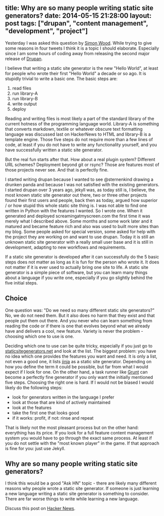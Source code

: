 title: Why are so many people writing static site generators?
date: 2014-05-15 21:28:00
layout: post
tags: ["drupan", "content management", "development", "project"]
---
Yesterday I was asked this question by [Simon Wood](https://twitter.com/hpoom/status/465926128935661568). While trying to give some reasons in four tweets I think it is a topic I should elaborate. Especially since I am some hours of coding away from releasing the second major release of [Drupan](http://github.com/fallenhitokiri/drupan).
<!--MORE-->

I believe that writing a static site generator is the new "Hello World", at least for people who wrote their first "Hello World" a decade or so ago. It is stupidly trivial to write a basic one. The basic steps are:

1. read files
2. run library-A
3. run library-B
4. write output
5. deploy

Reading and writing files is most likely a part of the standard library of the current hotness of the programming language world. Library-A is something that converts markdown, textile or whatever obscure text formatting language was discussed last on HackerNews to HTML and library-B is a template engine. Those five steps do not require more than a few lines of code, at least if you do not have to write any functionality yourself, and you have successfully written a static site generator.

But the real fun starts after that. How about a real plugin system? Different URL schemes? Deployment beyond git or rsync? Those are features most of those projects never see. And that is perfectly fine.

I started writing drupan because I wanted to see @sternenkind drawing a drunken panda and because I was not satisfied with the existing generators. I started drupan over 3 years ago, jekyll was, as today still is, I believe, the most known static site generator out there, two or three other projects found their first users and people, back then as today, argued how superior / or how stupid this whole static site thing is. I was not able to find one written in Python with the features I wanted. So I wrote one. When it generated and deployed screamingatmyscreen.com the first time it was merely what I described above. Some months and some work later and it matured and became feature rich and also was used to built more sites than my blog. Some people asked for special version, some asked for help with the project they are working on and want to use drupan. Today it is still an unknown static site generator with a really small user base and it is still in development, adapting to new workflows and requirements.

If a static site generator is developed after it can successfully do the 5 basic steps does not matter as long as it is fun for the person who wrote it. It does not matter if it is ever used to actually bring one site to life. A static site generator is a simple piece of software, but you can learn many things about a language if you write one, especially if you go slightly behind the five initial steps.

## Choice
One question was: "Do we need so many different static site generators?" No, we do not need them. But it also does no harm that they exist and that people put them out there. And you never who can learn something from reading the code or if there is one that evolves beyond what we already have and delivers a cool, new feature. Variety is never the problem - choosing which one to use is one.

Deciding which one to use can be quite tricky, especially if you just go to [staticsitegenerators.net](http://staticsitegenerators.net) and look at the list. The biggest problem: you have no idea which one provides the features you want and need. It is only a list, not even a good one, it lists [jinja](http://jinja.pocoo.org) as a static site generator. Depending on how you define the term it could be possible, but far from what I would expect if I look for one. On the other hand, a task runner like [Grunt](http://gruntjs.com) can become a perfectly fine generator if you only want the initially mentioned five steps. Choosing the right one is hard. If I would not be biased I would likely do the following steps:

- look for generators written in the language I prefer
- look at those that are kind of actively maintained
- look at the features
- take the first one that looks good
- if it works: profit, if not: rinse and repeat

That is likely not the most pleasant process but on the other hand: everything has its price. If you look for a full feature content management system you would have to go through the exact same process. At least if you do not settle with the "most known player" in the game. If that approach is fine for you: just use Jekyll.

## Why are so many people writing static site generators?
I think this would be a good "Ask HN" topic - there are likely many different reasons why people wrote a static site generator. If someone is just learning a new language writing a static site generator is something to consider. There are far worse things to write while learning a new language.

Discuss this post on [Hacker News](https://news.ycombinator.com/item?id=7751701).